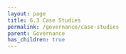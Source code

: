```yaml
---
layout: page
title: 6.3 Case Studies
permalink: /governance/case-studies
parent: Governance
has_children: true
---
```

